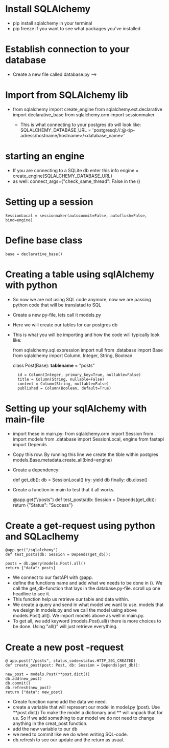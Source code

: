 # Install SQLAlchemy
- pip install sqlalchemy in your terminal
- pip freeze if you want to see what packages you've installed

# Establish connection to your database
- Create a new file called database.py -->

# Import from SQLAlchemy lib
- from sqlalchemy import create_engine
    from sqlalchemy.ext.declarative import declarative_base
    from sqlalchemy.orm import sessionmaker

    - This is what connecting to your postgres db will look like:
    SQLALCHEMY_DATABASE_URL = 'postgresql://<username>:<password>@<ip-adress/hostname/hostname>/<database_name>'

# starting an engine
- If you are connecting to a SQLite db enter this info
    engine = create_engine(SQLALCHEMY_DATABASE_URL)
- as well: connect_args={"check_same_thread": False in the ()

# Setting up a session

    SessionLocal = sessionmaker(autocommit=False, autoflush=False, bind=engine)

# Define base class

    base = declarative_base()

# Creating a table using sqlAlchemy with python
- So now we are not using SQL code anymore, now we are passing python code that will be translatad to SQL
- Create a new py-file, lets call it models.py
- Here we will create our tables for our postgres db
- This is what you will be importing and how the code will typically look like:

    from sqlalchemy.sql.expression import null
    from .database import Base
    from sqlalchemy import Column, Integer, String, Boolean


    class Post(Base):
        __tablename__ = "posts"

        id = Column(Integer, primary_key=True, nullable=False)
        title = Column(String, nullable=False)
        content = Column(String, nullable=False)
        published = Column(Boolean, default=True)

# Setting up your sqlAlchemy with main-file
- import these in main.py:
    from sqlalchemy.orm import Session
    from . import models
    from .database import SessionLocal, engine
    from fastapi import Depends

- Copy this row. By running this line we create the tible within postgres
    models.Base.metadata.create_all(bind=engine) 

- Create a dependency:

    def get_db():
    db = SessionLocal()
    try:
        yield db
    finally:
        db.close()

- Create a function in main to test that it all works.

    @app.get("/posts")
    def test_posts(db: Session = Depends(get_db)):
    return {"Status": "Success"}

# Create a get-request using python and SQLaclhemy
    @app.get("/sqlalchemy")
    def test_posts(db: Session = Depends(get_db)):

    posts = db.query(models.Post).all()
    return {"data": posts}

- We connect to our fastAPI with @app.
- define the functions name and add what we needs to be done in (). We call the get_db-function that lays
    in the database.py-file. scroll up one headline to see it.
- This function help us retrieve our table and data within.
- We create a query and send in what model we want to use. models that we design in models.py and we call
    the model using above models.Post).all(). We import models above as well in main.py.
- To get all, we add keyword (models.Post).all() there is more choices to be done. Using "all()" will just retrieve everything.

# Create a new post -request
    @ app.post("/posts", status_code=status.HTTP_201_CREATED)
    def create_post(post: Post, db: Session = Depends(get_db)):

    new_post = models.Post(**post.dict())
    db.add(new_post)
    db.commit()
    db.refresh(new_post)
    return {"data": new_post}

- Create function name add the data we need.
- create a variable that will represent our model in model.py (post).
    Use **post.dict() To make the model a dictionary and ** will unpack that for us.
    So if we add something to our model we do not need to change anything in the creat_post function.
- add the new variable to our db
- we need to commit like we do when writing SQL-code.
- db.refresh to see our update and the return as usual.